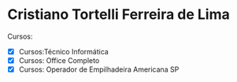 # Cristiano Tortelli Ferreira de Lima

Cursos:
- [x] Cursos:Técnico Informática
- [x] Cursos: Office Completo
- [x] Cursos: Operador de Empilhadeira
Americana SP
